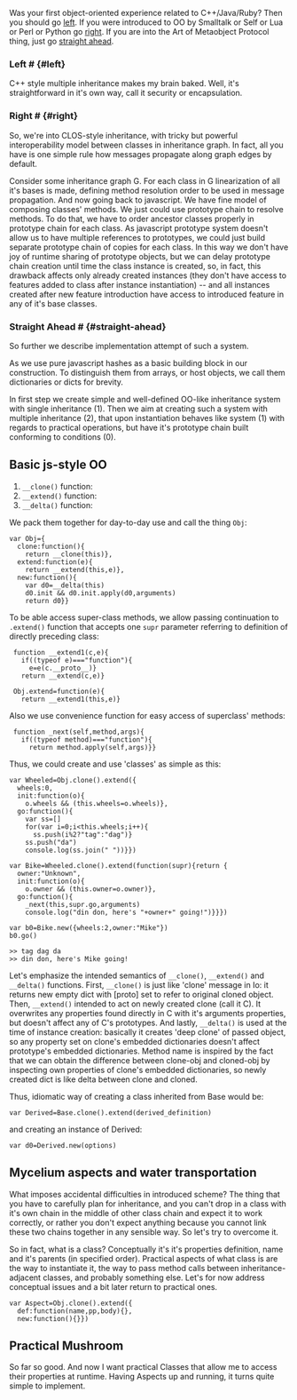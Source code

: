 <link rel="stylesheet" href="/css/markdown.css"></link>

Was your first object-oriented experience related to C++/Java/Ruby? Then
you should go [left](#left). If you were introduced to OO by
Smalltalk or Self or Lua or Perl or Python go [right](#right). If you are into the
Art of Metaobject Protocol thing, just go [straight ahead](#straight-ahead).

### Left # {#left}

C++ style multiple inheritance makes my brain baked. Well, it's
straightforward in it's own way, call it security or encapsulation.

### Right # {#right}

So, we're into CLOS-style inheritance, with tricky but powerful
interoperability model between classes in inheritance graph. In fact, all
you have is one simple rule how messages propagate along graph edges
by default.

Consider some inheritance graph G. For each class in G linearization
of all it's bases is made, defining method resolution order to be used
in message propagation. And now going back to javascript. We have fine
model of composing classes' methods. We just could use prototype chain
to resolve methods. To do that, we have to order ancestor classes
properly in prototype chain for each class. As javascript prototype
system doesn't allow us to have multiple references to prototypes, we
could just build separate prototype chain of copies for each class. In
this way we don't have joy of runtime sharing of prototype objects,
but we can delay prototype chain creation until time the class
instance is created, so, in fact, this drawback affects only already
created instances (they don't have access to features added to class
after instance instantiation) -- and all instances created after
new feature introduction have access to introduced feature in any of
it's base classes.

### Straight Ahead # {#straight-ahead}

So further we describe implementation attempt of such a system.

As we use pure javascript hashes as a basic building block in our
construction. To distinguish them from arrays, or host objects, we
call them dictionaries or dicts for brevity.

In first step we create simple and well-defined OO-like inheritance
system with single inheritance (1). Then we aim at creating such a
system with multiple inheritance (2), that upon instantiation behaves
like system (1) with regards to practical operations, but have it's
prototype chain built conforming to conditions (0).

## Basic js-style OO

1. `__clone()` function:
2. `__extend()` function:
3. `__delta()` function:

We pack them together for day-to-day use and call the thing `Obj`:

    var Obj={
      clone:function(){
        return __clone(this)},
      extend:function(e){
        return __extend(this,e)},
      new:function(){
        var d0=__delta(this)
        d0.init && d0.init.apply(d0,arguments)
        return d0}}


To be able access super-class methods, we allow passing continuation
to `.extend()` function that accepts one `supr` parameter referring to
definition of directly preceding class:

     function __extend1(c,e){
       if((typeof e)==="function"){
         e=e(c.__proto__)}
       return __extend(c,e)}

     Obj.extend=function(e){
       return __extend1(this,e)}

Also we use convenience function for easy access of superclass' methods:

     function _next(self,method,args){
       if((typeof method)==="function"){
         return method.apply(self,args)}}


Thus, we could create and use 'classes' as simple as this:

    var Wheeled=Obj.clone().extend({
      wheels:0,
      init:function(o){
        o.wheels && (this.wheels=o.wheels)},
      go:function(){
        var ss=[]
        for(var i=0;i<this.wheels;i++){
          ss.push(i%2?"tag":"dag")}
        ss.push("da")
        console.log(ss.join(" "))}})

    var Bike=Wheeled.clone().extend(function(supr){return {
      owner:"Unknown",
      init:function(o){
        o.owner && (this.owner=o.owner)},
      go:function(){
        _next(this,supr.go,arguments)
        console.log("din don, here's "+owner+" going!")}}})

    var b0=Bike.new({wheels:2,owner:"Mike"})
    b0.go()

    >> tag dag da
    >> din don, here's Mike going!

Let's emphasize the intended semantics of `__clone()`, `__extend()`
and `__delta()` functions. First, `__clone()` is just like 'clone'
message in Io: it returns new empty dict with [proto] set to refer to
original cloned object. Then, `__extend()` intended to act on newly
created clone (call it C). It overwrites any properties found directly
in C with it's arguments properties, but doesn't affect any of C's
prototypes. And lastly, `__delta()` is used at the time of instance
creation: basically it creates 'deep clone' of passed object, so any
property set on clone's embedded dictionaries doesn't affect
prototype's embedded dictionaries. Method name is inspired by the fact
that we can obtain the difference between clone-obj and cloned-obj by
inspecting own properties of clone's embedded dictionaries, so newly
created dict is like delta between clone and cloned. 

Thus, idiomatic way of creating a class
inherited from Base would be:

    var Derived=Base.clone().extend(derived_definition)
    
and creating an instance of Derived:

    var d0=Derived.new(options)

## Mycelium aspects and water transportation

What imposes accidental difficulties in introduced scheme? The thing
that you have to carefully plan for inheritance, and you can't drop in
a class with it's own chain in the middle of other class chain and
expect it to work correctly, or rather you don't
expect anything because you cannot link these two chains together in
any sensible way. So let's try to overcome it.

So in fact, what is a class? Conceptually it's it's properties definition,
name and it's parents (in specified order). Practical aspects of
what class is are the way to instantiate it, the way to pass method
calls between inheritance-adjacent classes, and probably something
else. Let's for now address conceptual issues and a bit later return
to practical ones.

    var Aspect=Obj.clone().extend({
      def:function(name,pp,body){},
      new:function(){}})

## Practical Mushroom

So far so good. And now I want practical Classes that allow me to
access their properties at runtime. Having Aspects up and running, it
turns quite simple to implement.

<!--  LocalWords:  linearization javascript runtime Lua CLOS dicts OO js
 -->
<!--  LocalWords:  Mycelium
 -->
